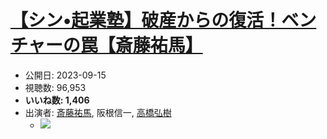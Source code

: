 # [【シン•起業塾】破産からの復活！ベンチャーの罠【斎藤祐馬】](https://www.youtube.com/watch?v=KgXxEln_Wdk)
-   公開日: 2023-09-15
-   視聴数: 96,953
-   **いいね数: 1,406**
-   出演者: [斎藤祐馬](/rehacq_fan/people/斎藤祐馬 "wikilink"), 阪根信一, [高橋弘樹](/rehacq_fan/people/高橋弘樹 "wikilink")
    - [![](https://img.youtube.com/vi/KgXxEln_Wdk/hqdefault.jpg)](https://www.youtube.com/watch?v=KgXxEln_Wdk)
